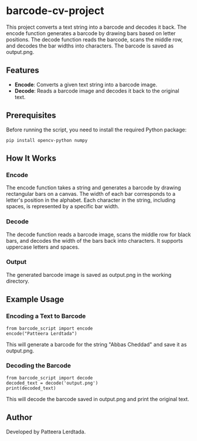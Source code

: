 # barcode-cv-project
This project converts a text string into a barcode and decodes it back. The encode function generates a barcode by drawing bars based on letter positions. The decode function reads the barcode, scans the middle row, and decodes the bar widths into characters. The barcode is saved as output.png.

## Features
- **Encode**: Converts a given text string into a barcode image.
- **Decode**: Reads a barcode image and decodes it back to the original text.

## Prerequisites

Before running the script, you need to install the required Python package:
```
pip install opencv-python numpy
```
## How It Works
### Encode
The encode function takes a string and generates a barcode by drawing rectangular bars on a canvas. The width of each bar corresponds to a letter's position in the alphabet. Each character in the string, including spaces, is represented by a specific bar width.

### Decode
The decode function reads a barcode image, scans the middle row for black bars, and decodes the width of the bars back into characters. It supports uppercase letters and spaces.

### Output
The generated barcode image is saved as output.png in the working directory.

## Example Usage
### Encoding a Text to Barcode
```
from barcode_script import encode
encode("Patteera Lerdtada")
```
This will generate a barcode for the string "Abbas Cheddad" and save it as output.png.
### Decoding the Barcode
```
from barcode_script import decode
decoded_text = decode('output.png')
print(decoded_text)
```
This will decode the barcode saved in output.png and print the original text.

## Author
Developed by Patteera Lerdtada.
